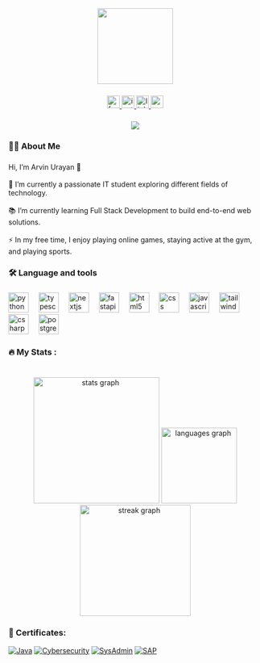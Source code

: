 <div align="center">
  <img height="150" src="https://media0.giphy.com/media/v1.Y2lkPTc5MGI3NjExbmhiajJsYXM3NnJxNWQ2bXN5Y3VzcHMyem04aXhiMDRvYzk2MnQ1cyZlcD12MV9pbnRlcm5hbF9naWZfYnlfaWQmY3Q9Zw/S9d8XB557e8phGLBVS/giphy.gif"  />
</div>

###

<div align="center">
  <a href="https://www.facebook.com/AcS.uRaYaN" target="_blank">
    <img src="https://img.shields.io/static/v1?message=Facebook&logo=facebook&label=&color=1877F2&logoColor=white&labelColor=&style=for-the-badge" height="25" alt="facebook logo"  />
  </a>
  <a href="https://www.instagram.com/its_me_acs_/" target="_blank">
    <img src="https://img.shields.io/static/v1?message=Instagram&logo=instagram&label=&color=E4405F&logoColor=white&labelColor=&style=for-the-badge" height="25" alt="instagram logo"  />
  </a>
  <a href="https://www.linkedin.com/in/arvin-urayan-38bb7b261/" target="_blank">
    <img src="https://img.shields.io/static/v1?message=LinkedIn&logo=linkedin&label=&color=0077B5&logoColor=white&labelColor=&style=for-the-badge" height="25" alt="linkedin logo"  />
  </a>
  <a href="acslu.it@gmail.com" target="_blank">
    <img src="https://img.shields.io/static/v1?message=Gmail&logo=gmail&label=&color=D14836&logoColor=white&labelColor=&style=for-the-badge" height="25" alt="gmail logo"  />
  </a>
</div>

###

<div align="center">
  <img src="https://visitor-badge.laobi.icu/badge?page_id=AcsOfficial.AcsOfficial&"  />
</div>

###

<h3 align="left">👩‍💻  About Me</h3>

###

<p align="left">Hi, I’m Arvin Urayan 👋<br><br>🔭 I’m currently a passionate IT student exploring different fields of technology.<br><br>📚 I’m currently learning Full Stack Development to build end-to-end web solutions.<br><br>⚡ In my free time, I enjoy playing online games, staying active at the gym, and playing sports.</p>

###

<h3 align="left">🛠 Language and tools</h3>

###

<div align="left">
  <img src="https://cdn.jsdelivr.net/gh/devicons/devicon/icons/python/python-original.svg" height="40" alt="python logo"  />
  <img width="12" />
  <img src="https://cdn.jsdelivr.net/gh/devicons/devicon/icons/typescript/typescript-original.svg" height="40" alt="typescript logo"  />
  <img width="12" />
  <img src="https://cdn.jsdelivr.net/gh/devicons/devicon/icons/nextjs/nextjs-original.svg" height="40" alt="nextjs logo"  />
  <img width="12" />
  <img src="https://cdn.jsdelivr.net/gh/devicons/devicon/icons/fastapi/fastapi-original.svg" height="40" alt="fastapi logo"  />
  <img width="12" />
  <img src="https://cdn.jsdelivr.net/gh/devicons/devicon/icons/html5/html5-original.svg" height="40" alt="html5 logo"  />
  <img width="12" />
  <img src="https://cdn.jsdelivr.net/gh/devicons/devicon/icons/css3/css3-original.svg" height="40" alt="css logo"  />
  <img width="12" />
  <img src="https://cdn.jsdelivr.net/gh/devicons/devicon/icons/javascript/javascript-original.svg" height="40" alt="javascript logo"  />
  <img width="12" />
  <img src="https://cdn.jsdelivr.net/gh/devicons/devicon/icons/tailwindcss/tailwindcss-original-wordmark.svg" height="40" alt="tailwindcss logo"  />
  <img width="12" />
  <img src="https://cdn.jsdelivr.net/gh/devicons/devicon/icons/csharp/csharp-original.svg" height="40" alt="csharp logo"  />
  <img width="12" />
  <img src="https://cdn.jsdelivr.net/gh/devicons/devicon/icons/postgresql/postgresql-original.svg" height="40" alt="postgresql logo"  />
</div>

###

<h3 align="left">🔥   My Stats :</h3>

###

<br clear="both">

<div align="center">
  <img src="https://github-readme-stats.vercel.app/api?username=rvnryn&hide_title=false&hide_rank=true&show_icons=true&include_all_commits=true&count_private=true&disable_animations=false&theme=codeSTACKr&locale=en&hide_border=true&order=1" height="250" alt="stats graph"  />
  <img src="https://github-readme-stats.vercel.app/api/top-langs?username=rvnryn&locale=en&hide_title=false&layout=compact&card_width=320&langs_count=5&theme=codeSTACKr&hide_border=true&order=2" height="150" alt="languages graph"  />
  <img src="https://streak-stats.demolab.com?user=AcsOfficial&locale=en&mode=daily&theme=codeSTACKr&hide_border=true&border_radius=5&order=3" height="220" alt="streak graph"  />
</div>

###
<h3 align="left">📜 Certificates:</h3>

[![Java](https://img.shields.io/badge/Certificate-Java-blue)](https://drive.google.com/file/d/13oYP-y4aVKE3fnmmQjDdqBH-URXZ5sKT/view?usp=sharing)
[![Cybersecurity](https://img.shields.io/badge/Certificate-Cybersecurity%20Fundamentals-green)](https://drive.google.com/file/d/1ObnBac8JX3LXgA0wgZ16g7JEIUj3V8Qx/view?usp=sharing)
[![SysAdmin](https://img.shields.io/badge/Certificate-Systems%20Administration-orange)](https://drive.google.com/file/d/1KdFwyfqZyKHnqfYGz8PJhyRDCopNbPzy/view?usp=sharing)
[![SAP](https://img.shields.io/badge/Certificate-SAP-red)](https://drive.google.com/file/d/1iFDtD3j6uIgBbL4T5nvee9lSwZaHHMUw/view?usp=sharing)

###
